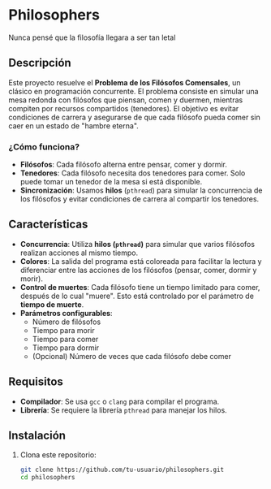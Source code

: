 # Philosophers
Nunca pensé que la filosofía llegara a ser tan letal


## Descripción

Este proyecto resuelve el **Problema de los Filósofos Comensales**, un clásico en programación concurrente. El problema consiste en simular una mesa redonda con filósofos que piensan, comen y duermen, mientras compiten por recursos compartidos (tenedores). El objetivo es evitar condiciones de carrera y asegurarse de que cada filósofo pueda comer sin caer en un estado de "hambre eterna".

### ¿Cómo funciona?
- **Filósofos**: Cada filósofo alterna entre pensar, comer y dormir.
- **Tenedores**: Cada filósofo necesita dos tenedores para comer. Solo puede tomar un tenedor de la mesa si está disponible.
- **Sincronización**: Usamos **hilos** (`pthread`) para simular la concurrencia de los filósofos y evitar condiciones de carrera al compartir los tenedores.

## Características

- **Concurrencia**: Utiliza **hilos (`pthread`)** para simular que varios filósofos realizan acciones al mismo tiempo.
- **Colores**: La salida del programa está coloreada para facilitar la lectura y diferenciar entre las acciones de los filósofos (pensar, comer, dormir y morir).
- **Control de muertes**: Cada filósofo tiene un tiempo limitado para comer, después de lo cual "muere". Esto está controlado por el parámetro de **tiempo de muerte**.
- **Parámetros configurables**:
  - Número de filósofos
  - Tiempo para morir
  - Tiempo para comer
  - Tiempo para dormir
  - (Opcional) Número de veces que cada filósofo debe comer

## Requisitos

- **Compilador**: Se usa `gcc` o `clang` para compilar el programa.
- **Librería**: Se requiere la librería `pthread` para manejar los hilos.

## Instalación

1. Clona este repositorio:

   ```bash
   git clone https://github.com/tu-usuario/philosophers.git
   cd philosophers

